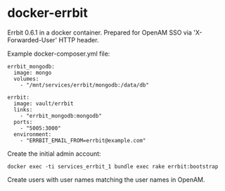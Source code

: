 # docker-errbit

Errbit 0.6.1 in a docker container. Prepared for OpenAM SSO via 'X-Forwarded-User' HTTP header.

Example docker-composer.yml file:

    errbit_mongodb:
      image: mongo
      volumes: 
        - "/mnt/services/errbit/mongodb:/data/db"

    errbit:
      image: vault/errbit
      links: 
        - "errbit_mongodb:mongodb"
      ports:
        - "5005:3000"
      environment:
        - "ERRBIT_EMAIL_FROM=errbit@example.com"

Create the initial admin account:

    docker exec -ti services_errbit_1 bundle exec rake errbit:bootstrap

Create users with user names matching the user names in OpenAM.
